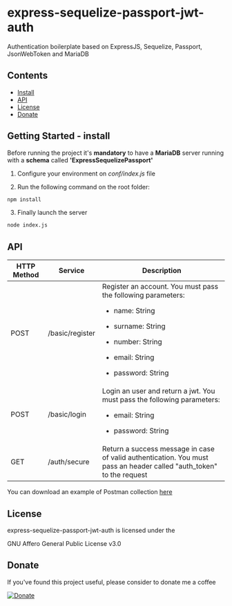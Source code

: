 # express-sequelize-passport-jwt-auth
Authentication boilerplate based on ExpressJS, Sequelize, Passport, JsonWebToken and MariaDB

## Contents

-   [Install](#install)
-   [API](#api)
-   [License](#license)
-   [Donate](#donate)

## Getting Started - install

Before running the project it's **mandatory** to have a **MariaDB** server running with a **schema** called **'ExpressSequelizePassport'**

1. Configure your environment on *conf/index.js* file

2. Run the following command on the root folder:
```sh
npm install
```
3. Finally launch the server
```sh
node index.js
```

## API

<table role="table">
 <thead>
  <tr align="center"><th>HTTP Method</th><th>Service</th><th>Description</th></tr>
 </thead>
 <tbody>

  <tr>
   <td>POST</td>
   <td>/basic/register</td>
   <td>Register an account. You must pass the following parameters:
     <ul>
      <li><a>name</a>: String</li>
     </ul>
     <ul>
      <li><a>surname</a>: String</li>
     </ul>
     <ul>
      <li><a>number</a>: String</li>
     </ul>
     <ul>
      <li><a>email</a>: String</li>
     </ul>
     <ul>
      <li><a>password</a>: String</li>
     </ul>
   </td>
  </tr>

  <tr>
   <td>POST</td>
   <td>/basic/login</td>
   <td>Login an user and return a jwt. You must pass the following parameters:
     <ul>
      <li><a>email</a>: String</li>
     </ul>
     <ul>
      <li><a>password</a>: String</li>
     </ul>
   </td>
  </tr>

   <td>GET</td>
   <td>/auth/secure</td>
   <td>Return a success message in case of valid authentication. You must pass an header called "auth_token" to the request
   </td>
  </tr>

 </tbody>
</table>

You can download an example of Postman collection [here](docs/express-sequelize-passport_collection.json)


## License
express-sequelize-passport-jwt-auth is licensed under the

GNU Affero General Public License v3.0

## Donate

If you've found this project useful, please consider to donate me a coffee

[![Donate](https://img.shields.io/badge/Donate-PayPal-green.svg)](https://www.paypal.com/donate?hosted_button_id=KLP7YU6F9HHTY)
